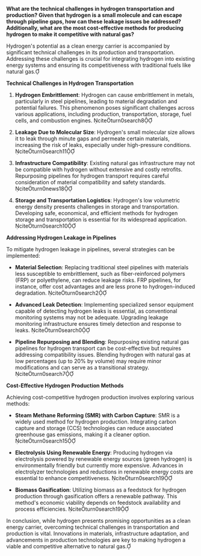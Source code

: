 **What are the technical challenges in hydrogen transportation and production? Given that hydrogen is a small molecule and can escape through pipeline gaps, how can these leakage issues be addressed? Additionally, what are the most cost-effective methods for producing hydrogen to make it competitive with natural gas?**

Hydrogen's potential as a clean energy carrier is accompanied by significant technical challenges in its production and transportation. Addressing these challenges is crucial for integrating hydrogen into existing energy systems and ensuring its competitiveness with traditional fuels like natural gas.

**Technical Challenges in Hydrogen Transportation**

1. **Hydrogen Embrittlement**: Hydrogen can cause embrittlement in metals, particularly in steel pipelines, leading to material degradation and potential failures. This phenomenon poses significant challenges across various applications, including production, transportation, storage, fuel cells, and combustion engines. citeturn0search8

2. **Leakage Due to Molecular Size**: Hydrogen's small molecular size allows it to leak through minute gaps and permeate certain materials, increasing the risk of leaks, especially under high-pressure conditions. citeturn0search11

3. **Infrastructure Compatibility**: Existing natural gas infrastructure may not be compatible with hydrogen without extensive and costly retrofits. Repurposing pipelines for hydrogen transport requires careful consideration of material compatibility and safety standards. citeturn0news18

4. **Storage and Transportation Logistics**: Hydrogen's low volumetric energy density presents challenges in storage and transportation. Developing safe, economical, and efficient methods for hydrogen storage and transportation is essential for its widespread application. citeturn0search10

**Addressing Hydrogen Leakage in Pipelines**

To mitigate hydrogen leakage in pipelines, several strategies can be implemented:

- **Material Selection**: Replacing traditional steel pipelines with materials less susceptible to embrittlement, such as fiber-reinforced polymers (FRP) or polyethylene, can reduce leakage risks. FRP pipelines, for instance, offer cost advantages and are less prone to hydrogen-induced degradation. citeturn0search2

- **Advanced Leak Detection**: Implementing specialized sensor equipment capable of detecting hydrogen leaks is essential, as conventional monitoring systems may not be adequate. Upgrading leakage monitoring infrastructure ensures timely detection and response to leaks. citeturn0search0

- **Pipeline Repurposing and Blending**: Repurposing existing natural gas pipelines for hydrogen transport can be cost-effective but requires addressing compatibility issues. Blending hydrogen with natural gas at low percentages (up to 20% by volume) may require minor modifications and can serve as a transitional strategy. citeturn0search7

**Cost-Effective Hydrogen Production Methods**

Achieving cost-competitive hydrogen production involves exploring various methods:

- **Steam Methane Reforming (SMR) with Carbon Capture**: SMR is a widely used method for hydrogen production. Integrating carbon capture and storage (CCS) technologies can reduce associated greenhouse gas emissions, making it a cleaner option. citeturn0search15

- **Electrolysis Using Renewable Energy**: Producing hydrogen via electrolysis powered by renewable energy sources (green hydrogen) is environmentally friendly but currently more expensive. Advances in electrolyzer technologies and reductions in renewable energy costs are essential to enhance competitiveness. citeturn0search19

- **Biomass Gasification**: Utilizing biomass as a feedstock for hydrogen production through gasification offers a renewable pathway. This method's economic viability depends on feedstock availability and process efficiencies. citeturn0search19

In conclusion, while hydrogen presents promising opportunities as a clean energy carrier, overcoming technical challenges in transportation and production is vital. Innovations in materials, infrastructure adaptation, and advancements in production technologies are key to making hydrogen a viable and competitive alternative to natural gas. 
